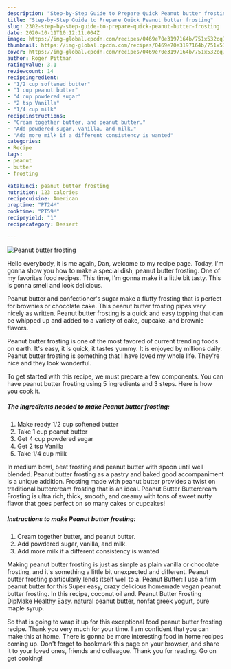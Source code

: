 ```yaml
---
description: "Step-by-Step Guide to Prepare Quick Peanut butter frosting"
title: "Step-by-Step Guide to Prepare Quick Peanut butter frosting"
slug: 2302-step-by-step-guide-to-prepare-quick-peanut-butter-frosting
date: 2020-10-11T10:12:11.004Z
image: https://img-global.cpcdn.com/recipes/0469e70e3197164b/751x532cq70/peanut-butter-frosting-recipe-main-photo.jpg
thumbnail: https://img-global.cpcdn.com/recipes/0469e70e3197164b/751x532cq70/peanut-butter-frosting-recipe-main-photo.jpg
cover: https://img-global.cpcdn.com/recipes/0469e70e3197164b/751x532cq70/peanut-butter-frosting-recipe-main-photo.jpg
author: Roger Pittman
ratingvalue: 3.1
reviewcount: 14
recipeingredient:
- "1/2 cup softened butter"
- "1 cup peanut butter"
- "4 cup powdered sugar"
- "2 tsp Vanilla"
- "1/4 cup milk"
recipeinstructions:
- "Cream together butter, and peanut butter."
- "Add powdered sugar, vanilla, and milk."
- "Add more milk if a different consistency is wanted"
categories:
- Recipe
tags:
- peanut
- butter
- frosting

katakunci: peanut butter frosting 
nutrition: 123 calories
recipecuisine: American
preptime: "PT24M"
cooktime: "PT59M"
recipeyield: "1"
recipecategory: Dessert

---
```



![Peanut butter frosting](https://img-global.cpcdn.com/recipes/0469e70e3197164b/751x532cq70/peanut-butter-frosting-recipe-main-photo.jpg)

Hello everybody, it is me again, Dan, welcome to my recipe page. Today, I'm gonna show you how to make a special dish, peanut butter frosting. One of my favorites food recipes. This time, I'm gonna make it a little bit tasty. This is gonna smell and look delicious.

Peanut butter and confectioner&#39;s sugar make a fluffy frosting that is perfect for brownies or chocolate cake. This peanut butter frosting pipes very nicely as written. Peanut butter frosting is a quick and easy topping that can be whipped up and added to a variety of cake, cupcake, and brownie flavors.

Peanut butter frosting is one of the most favored of current trending foods on earth. It's easy, it is quick, it tastes yummy. It is enjoyed by millions daily. Peanut butter frosting is something that I have loved my whole life. They're nice and they look wonderful.


To get started with this recipe, we must prepare a few components. You can have peanut butter frosting using 5 ingredients and 3 steps. Here is how you cook it.

<!--inarticleads1-->

##### The ingredients needed to make Peanut butter frosting:

1. Make ready 1/2 cup softened butter
1. Take 1 cup peanut butter
1. Get 4 cup powdered sugar
1. Get 2 tsp Vanilla
1. Take 1/4 cup milk


In medium bowl, beat frosting and peanut butter with spoon until well blended. Peanut butter frosting as a pastry and baked good accompaniment is a unique addition. Frosting made with peanut butter provides a twist on traditional buttercream frosting that is an ideal. Peanut Butter Buttercream Frosting is ultra rich, thick, smooth, and creamy with tons of sweet nutty flavor that goes perfect on so many cakes or cupcakes! 

<!--inarticleads2-->

##### Instructions to make Peanut butter frosting:

1. Cream together butter, and peanut butter.
1. Add powdered sugar, vanilla, and milk.
1. Add more milk if a different consistency is wanted


Making peanut butter frosting is just as simple as plain vanilla or chocolate frosting, and it&#39;s something a little bit unexpected and different. Peanut butter frosting particularly lends itself well to a. Peanut Butter: I use a firm peanut butter for this Super easy, crazy delicious homemade vegan peanut butter frosting. In this recipe, coconut oil and. Peanut Butter Frosting DipMake Healthy Easy. natural peanut butter, nonfat greek yogurt, pure maple syrup. 

So that is going to wrap it up for this exceptional food peanut butter frosting recipe. Thank you very much for your time. I am confident that you can make this at home. There is gonna be more interesting food in home recipes coming up. Don't forget to bookmark this page on your browser, and share it to your loved ones, friends and colleague. Thank you for reading. Go on get cooking!
